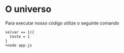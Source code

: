# O universo


Para executar nosso código utilize o seguinte comando
```
se(var == 1){
  teste = 1
}
+node app.js
```

